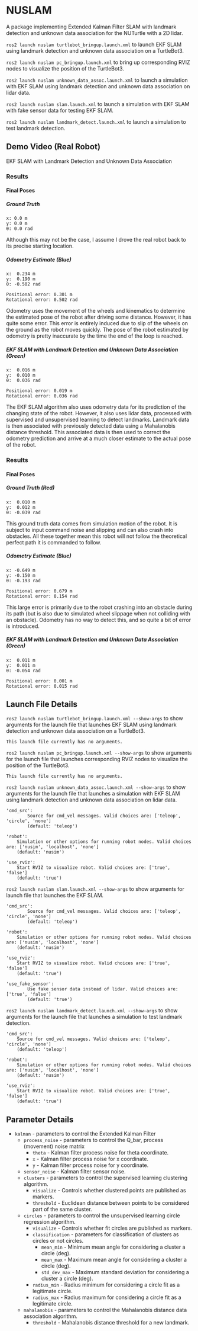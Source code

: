 # NUSLAM
A package implementing Extended Kalman Filter SLAM with landmark detection and unknown data association for the NUTurtle with a 2D lidar.

`ros2 launch nuslam turtlebot_bringup.launch.xml` to launch EKF SLAM using landmark detection and unknown data association on a TurtleBot3.

`ros2 launch nuslam pc_bringup.launch.xml` to bring up corresponding RVIZ nodes to visualize the position of the TurtleBot3.

`ros2 launch nuslam unknown_data_assoc.launch.xml` to launch a simulation with EKF SLAM using landmark detection and unknown data association on lidar data.

`ros2 launch nuslam slam.launch.xml` to launch a simulation with EKF SLAM with fake sensor data for testing EKF SLAM.

`ros2 launch nuslam landmark_detect.launch.xml` to launch a simulation to test landmark detection.

## Demo Video (Real Robot)
EKF SLAM with Landmark Detection and Unknown Data Association

### Results
#### Final Poses
##### Ground Truth
```
x: 0.0 m
y: 0.0 m
θ: 0.0 rad
```

Although this may not be the case, I assume I drove the real robot back to its precise starting location.

##### Odometry Estimate (Blue)
```
x:  0.234 m
y:  0.190 m
θ: -0.502 rad

Positional error: 0.301 m
Rotational error: 0.502 rad
```

Odometry uses the movement of the wheels and kinematics to determine the estimated pose of the robot after driving some distance. However, it has quite some error. This error is entirely induced due to slip of the wheels on the ground as the robot moves quickly. The pose of the robot estimated by odometry is pretty inaccurate by the time the end of the loop is reached.

##### EKF SLAM with Landmark Detection and Unknown Data Association (Green)
```
x:  0.016 m
y:  0.010 m
θ:  0.036 rad

Positional error: 0.019 m
Rotational error: 0.036 rad
```

The EKF SLAM algorithm also uses odometry data for its prediction of the changing state of the robot. However, it also uses lidar data, processed with supervised and unsupervised learning to detect landmarks. Landmark data is then associated with previously detected data using a Mahalanobis distance threshold. This associated data is then used to correct the odometry prediction and arrive at a much closer estimate to the actual pose of the robot.

### Results
#### Final Poses
##### Ground Truth (Red)
```
x:  0.010 m
y:  0.012 m
θ: -0.039 rad
```

This ground truth data comes from simulation motion of the robot. It is subject to input command noise and slipping and can also crash into obstacles. All these together mean this robot will not follow the theoretical perfect path it is commanded to follow.

##### Odometry Estimate (Blue)
```
x: -0.649 m
y: -0.150 m
θ: -0.193 rad

Positional error: 0.679 m
Rotational error: 0.154 rad
```

This large error is primarily due to the robot crashing into an obstacle during its path (but is also due to simulated wheel slippage when not colliding with an obstacle). Odometry has no way to detect this, and so quite a bit of error is introduced.

##### EKF SLAM with Landmark Detection and Unknown Data Association (Green)
```
x:  0.011 m
y:  0.011 m
θ: -0.054 rad

Positional error: 0.001 m
Rotational error: 0.015 rad
```

## Launch File Details
`ros2 launch nuslam turtlebot_bringup.launch.xml --show-args` to show arguments for the launch file that launches EKF SLAM using landmark detection and unknown data association on a TurtleBot3.

```
This launch file currently has no arguments.
```

`ros2 launch nuslam pc_bringup.launch.xml --show-args` to show arguments for the launch file that launches corresponding RVIZ nodes to visualize the position of the TurtleBot3.

```
This launch file currently has no arguments.
```

`ros2 launch nuslam unknown_data_assoc.launch.xml --show-args` to show arguments for the launch file that launches a simulation with EKF SLAM using landmark detection and unknown data association on lidar data.

```
'cmd_src':
        Source for cmd_vel messages. Valid choices are: ['teleop', 'circle', 'none']
        (default: 'teleop')

'robot':
    Simulation or other options for running robot nodes. Valid choices are: ['nusim', 'localhost', 'none']
    (default: 'nusim')

'use_rviz':
    Start RVIZ to visualize robot. Valid choices are: ['true', 'false']
    (default: 'true')
```

`ros2 launch nuslam slam.launch.xml --show-args` to show arguments for launch file that launches the EKF SLAM.

```
'cmd_src':
        Source for cmd_vel messages. Valid choices are: ['teleop', 'circle', 'none']
        (default: 'teleop')

'robot':
    Simulation or other options for running robot nodes. Valid choices are: ['nusim', 'localhost', 'none']
    (default: 'nusim')

'use_rviz':
    Start RVIZ to visualize robot. Valid choices are: ['true', 'false']
    (default: 'true')

'use_fake_sensor':
        Use fake sensor data instead of lidar. Valid choices are: ['true', 'false']
        (default: 'true')
```

`ros2 launch nuslam landmark_detect.launch.xml --show-args` to show arguments for the launch file that launches a simulation to test landmark detection.

```
'cmd_src':
    Source for cmd_vel messages. Valid choices are: ['teleop', 'circle', 'none']
    (default: 'teleop')

'robot':
    Simulation or other options for running robot nodes. Valid choices are: ['nusim', 'localhost', 'none']
    (default: 'nusim')

'use_rviz':
    Start RVIZ to visualize robot. Valid choices are: ['true', 'false']
    (default: 'true')
```

## Parameter Details
* `kalman` - parameters to control the Extended Kalman Filter
    * `process_noise` - parameters to control the Q_bar, process (movement) noise matrix
        * `theta` - Kalman filter process noise for theta coordinate.
        * `x` - Kalman filter process noise for x coordinate.
        * `y` - Kalman filter process noise for y coordinate.
    * `sensor_noise` - Kalman filter sensor noise.
    * `clusters` - parameters to control the supervised learning clustering algorithm.
      * `visualize` - Controls whether clustered points are published as markers.
      * `threshold` - Euclidean distance between points to be considered part of the same cluster.
    * `circles` - parameters to control the unsupervised learning circle regression algorithm.
      * `visualize` - Controls whether fit circles are published as markers.
      * `classification` - parameters for classification of clusters as circles or not circles.
        * `mean_min` - Minimum mean angle for considering a cluster a circle (deg).
        * `mean_max` - Maximum mean angle for considering a cluster a circle (deg).
        * `std_dev_max` - Maximum standard deviation for considering a cluster a circle (deg).
      * `radius_min` - Radius minimum for considering a circle fit as a legitimate circle.
      * `radius_max` - Radius maximum for considering a circle fit as a legitimate circle.
    * `mahalanobis` - parameters to control the Mahalanobis distance data association algorithm.
      * `threshold` - Mahalanobis distance threshold for a new landmark.
